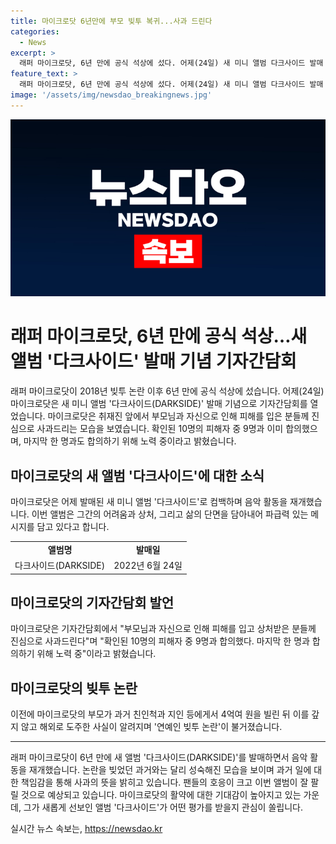 ```yaml
---
title: 마이크로닷 6년만에 부모 빚투 복귀...사과 드린다
categories:
  - News
excerpt: >
  래퍼 마이크로닷, 6년 만에 공식 석상에 섰다. 어제(24일) 새 미니 앨범 다크사이드 발매 기념 기자간담회에서 부모의 행동으로 피해를 입은 이들에게 사과를 전했다. 10명의 피해자 중 9명과 합의했으며, 마지막 한 명과의 합의를 위해 노력 중이라고 밝혔다. 과거에는 빚투 논란으로 알려져, 이에 관한 사과와 상황 설명을 통해 관심을 모았다.
feature_text: >
  래퍼 마이크로닷, 6년 만에 공식 석상에 섰다. 어제(24일) 새 미니 앨범 다크사이드 발매 기념 기자간담회에서 부모의 행동으로 피해를 입은 이들에게 사과를 전했다. 10명의 피해자 중 9명과 합의했으며, 마지막 한 명과의 합의를 위해 노력 중이라고 밝혔다. 과거에는 빚투 논란으로 알려져, 이에 관한 사과와 상황 설명을 통해 관심을 모았다.
image: '/assets/img/newsdao_breakingnews.jpg'
---
```


<p><img src="/assets/img/newsdao_breakingnews.jpg" alt="koreaapp 속보" /></p>

<h1>래퍼 마이크로닷, 6년 만에 공식 석상…새 앨범 '다크사이드' 발매 기념 기자간담회</h1>

<p data-ke-size="size16">래퍼 마이크로닷이 2018년 빚투 논란 이후 6년 만에 공식 석상에 섰습니다. 어제(24일) 마이크로닷은 새 미니 앨범 '다크사이드(DARKSIDE)' 발매 기념으로 기자간담회를 열었습니다. 마이크로닷은 취재진 앞에서 부모님과 자신으로 인해 피해를 입은 분들께 진심으로 사과드리는 모습을 보였습니다. 확인된 10명의 피해자 중 9명과 이미 합의했으며, 마지막 한 명과도 합의하기 위해 노력 중이라고 밝혔습니다.</p>

<h2 data-ke-size="size26">마이크로닷의 새 앨범 '다크사이드'에 대한 소식</h2>

<p data-ke-size="size16">마이크로닷은 어제 발매된 새 미니 앨범 '다크사이드'로 컴백하며 음악 활동을 재개했습니다. 이번 앨범은 그간의 어려움과 상처, 그리고 삶의 단면을 담아내어 파급력 있는 메시지를 담고 있다고 합니다.</p>

<table>
    <tr>
        <td style="text-align: center; height: 17px;"><b>앨범명</b></td>
        <td style="text-align: center; height: 17px;"><b>발매일</b></td>
    </tr>
    <tr>
        <td style="text-align: center; height: 17px;">다크사이드(DARKSIDE)</td>
        <td style="text-align: center; height: 17px;">2022년 6월 24일</td>
    </tr>
</table>

<h2 data-ke-size="size26">마이크로닷의 기자간담회 발언</h2>

<p data-ke-size="size16">마이크로닷은 기자간담회에서 "부모님과 자신으로 인해 피해를 입고 상처받은 분들께 진심으로 사과드린다"며 "확인된 10명의 피해자 중 9명과 합의했다. 마지막 한 명과 합의하기 위해 노력 중"이라고 밝혔습니다.</p>

<h2 data-ke-size="size26">마이크로닷의 빚투 논란</h2>

<p data-ke-size="size16">이전에 마이크로닷의 부모가 과거 친인척과 지인 등에게서 4억여 원을 빌린 뒤 이를 갚지 않고 해외로 도주한 사실이 알려지며 '연예인 빚투 논란'이 불거졌습니다.</p>

<hr>

<p data-ke-size="size16">래퍼 마이크로닷이 6년 만에 새 앨범 '다크사이드(DARKSIDE)'를 발매하면서 음악 활동을 재개했습니다. 논란을 빚었던 과거와는 달리 성숙해진 모습을 보이며 과거 일에 대한 책임감을 통해 사과의 뜻을 밝히고 있습니다. 팬들의 호응이 크고 이번 앨범이 잘 팔릴 것으로 예상되고 있습니다. 마이크로닷의 활약에 대한 기대감이 높아지고 있는 가운데, 그가 새롭게 선보인 앨범 '다크사이드'가 어떤 평가를 받을지 관심이 쏠립니다.</p>
실시간 뉴스 속보는, <a href="https://newsdao.kr" rel="dofollow">https://newsdao.kr</a>



